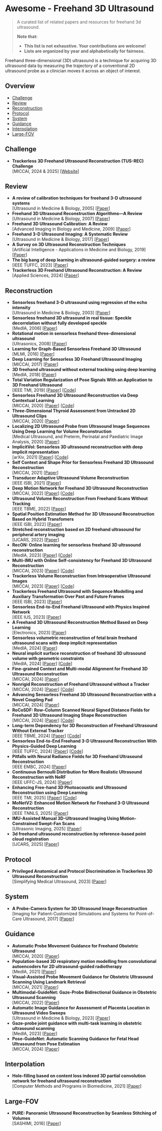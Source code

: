 # Awesome - Freehand 3D Ultrasound

> A curated list of related papers and resources for freehand 3d ultrasound.
>
>**Note that:**
>- **This list is not exhaustive. Your contributions are welcome!**
>- **Lists are organized by year and alphabetically for fairness.**

Freehand three-dimensional (3D) ultrasound is a technique for acquiring 3D ultrasound data by measuring the trajectory of a conventional 2D ultrasound probe as a clinician moves it across an object of interest.

## Overview
- [Challenge](#Challenge)
- [Review](#Review)
- [Reconstruction](#Reconstruction)
- [Protocol](#Protocol)
- [System](#System)
- [Guidance](#Guidance)
- [Interpolation](#Interpolation)
- [Large-FOV](#Large-FOV)

## Challenge
- **Trackerless 3D Freehand Ultrasound Reconstruction (TUS-REC) Challenge** \
    [MICCAI, 2024 & 2025] [[Website](https://github-pages.ucl.ac.uk/tus-rec-challenge)]

## Review
- **A review of calibration techniques for freehand 3-D ultrasound systems** \
    [Ultrasound in Medicine & Biology, 2005] [[Paper](https://doi.org/10.1016/j.ultrasmedbio.2004.11.015)]
- **Freehand 3D Ultrasound Reconstruction Algorithms—A Review** \
    [Ultrasound in Medicine & Biology, 2007] [[Paper](https://doi.org/10.1016/j.ultrasmedbio.2007.02.015)]
- **Freehand 3D Ultrasound Calibration: A Review** \
    [Advanced Imaging in Biology and Medicine, 2009] [[Paper](https://doi.org/10.1007/978-3-540-68993-5_3)]
- **Freehand 3-D Ultrasound Imaging: A Systematic Review** \
    [Ultrasound in Medicine & Biology, 2017] [[Paper](https://doi.org/10.1016/j.ultrasmedbio.2017.06.009)]
- **A Survey on 3D Ultrasound Reconstruction Techniques** \
    [Artificial Intelligence - Applications in Medicine and Biology, 2019] [[Paper](https://doi.org/10.5772/intechopen.81628)]
- **The big bang of deep learning in ultrasound-guided surgery: a review** \
    [IEEE TUFFC, 2023] [[Paper](https://doi.org/10.1109/TUFFC.2023.3255843)]
- **Trackerless 3D Freehand Ultrasound Reconstruction: A Review** \
    [Applied Sciences, 2024] [[Paper](https://doi.org/10.3390/app14177991)]

## Reconstruction
- **Sensorless freehand 3-D ultrasound using regression of the echo intensity** \
    [Ultrasound in Medicine & Biology, 2003] [[Paper](https://doi.org/10.1016/S0301-5629(02)00703-2)]
- **Sensorless freehand 3D ultrasound in real tissue: Speckle decorrelation without fully developed speckle** \
    [MedIA, 2006] [[Paper](https://doi.org/10.1016/j.media.2005.08.001)]
- **Rotational motion in sensorless freehand three-dimensional ultrasound** \
    [Ultrasonics, 2008] [[Paper](https://doi.org/10.1016/j.ultras.2008.01.008)]
- **Learning for Graph-Based Sensorless Freehand 3D Ultrasound** \
    [MLMI, 2016] [[Paper](https://doi.org/10.1007/978-3-319-47157-0_25)]
- **Deep Learning for Sensorless 3D Freehand Ultrasound Imaging** \
    [MICCAI, 2017] [[Paper](https://doi.org/10.1007/978-3-319-66185-8_71)]
- **3D freehand ultrasound without external tracking using deep learning** \
    [MedIA, 2018] [[Paper](https://doi.org/10.1016/j.media.2018.06.003)]
- **Total Variation Regularization of Pose Signals With an Application to 3D Freehand Ultrasound** \
    [IEEE TMI, 2019] [[Paper](https://doi.org/10.1109/TMI.2019.2898480)] [[Code](https://github.com/IFL-CAMP/pose_regularization)]
- **Sensorless Freehand 3D Ultrasound Reconstruction via Deep Contextual Learning** \
    [MICCAI, 2020] [[Paper](https://doi.org/10.1007/978-3-030-59716-0_44)] [[Code](https://github.com/DIAL-RPI/FreehandUSRecon)]
- **Three-Dimensional Thyroid Assessment from Untracked 2D Ultrasound Clips** \
    [MICCAI, 2020] [[Paper](https://doi.org/10.1007/978-3-030-59716-0_49)]
- **Localizing 2D Ultrasound Probe from Ultrasound Image Sequences Using Deep Learning for Volume Reconstruction** \
    [Medical Ultrasound, and Preterm, Perinatal and Paediatric Image Analysis, 2020] [[Paper](https://doi.org/10.1007/978-3-030-60334-2_10)]
- **ImplicitVol: Sensorless 3D ultrasound reconstruction with deep implicit representation** \
    [arXiv, 2021] [[Paper](https://doi.org/10.48550/arXiv.2109.12108)] [[Code](https://github.com/pakheiyeung/ImplicitVol)]
- **Self Context and Shape Prior for Sensorless Freehand 3D Ultrasound Reconstruction** \
    [MICCAI, 2021] [[Paper](https://doi.org/10.1007/978-3-030-87231-1_20)]
- **Transducer Adaptive Ultrasound Volume Reconstruction** \
    [IEEE ISBI, 2021] [[Paper](https://doi.org/10.1109/ISBI48211.2021.9433756)]
- **Deep Motion Network for Freehand 3D Ultrasound Reconstruction** \
    [MICCAI, 2022] [[Paper](https://doi.org/10.1007/978-3-031-16440-8_28)] [[Code](https://github.com/Lmy0217/MoNet)]
- **Ultrasound Volume Reconstruction From Freehand Scans Without Tracking** \
    [IEEE TBME, 2022] [[Paper](https://doi.org/10.1109/TBME.2022.3206596)]
- **Spatial Position Estimation Method for 3D Ultrasound Reconstruction Based on Hybrid Transfomers** \
    [IEEE ISBI, 2022] [[Paper](https://doi.org/10.1109/ISBI52829.2022.9761499)]
- **Stretched reconstruction based on 2D freehand ultrasound for peripheral artery imaging** \
    [IJCARS, 2022] [[Paper](https://doi.org/10.1007/s11548-022-02636-w)]
- **RecON: Online learning for sensorless freehand 3D ultrasound reconstruction** \
    [MedIA, 2023] [[Paper](https://doi.org/10.1016/j.media.2023.102810)] [[Code](https://github.com/Lmy0217/RecON)]
- **Multi-IMU with Online Self-consistency for Freehand 3D Ultrasound Reconstruction** \
    [MICCAI, 2023] [[Paper](https://doi.org/10.1007/978-3-031-43907-0_33)] [[Code](https://github.com/Lmy0217/OSCNet)]
- **Trackerless Volume Reconstruction from Intraoperative Ultrasound Images** \
    [MICCAI, 2023] [[Paper](https://doi.org/10.1007/978-3-031-43999-5_29)] [[Code](https://github.com/Sidaty1/IVUS_Trakerless_Volume_Reconstruction)]
- **Trackerless Freehand Ultrasound with Sequence Modelling and Auxiliary Transformation Over Past and Future Frames** \
    [IEEE ISBI, 2023] [[Paper](https://doi.org/10.1109/ISBI53787.2023.10230773)]
- **Sensorless End-to-End Freehand Ultrasound with Physics Inspired Network** \
    [IEEE IUS, 2023] [[Paper](https://doi.org/10.1109/IUS51837.2023.10307112)]
- **A Freehand 3D Ultrasound Reconstruction Method Based on Deep Learning** \
    [Electronics, 2023] [[Paper](https://doi.org/10.3390/electronics12071527)]
- **Sensorless volumetric reconstruction of fetal brain freehand ultrasound scans with deep implicit representation** \
    [MedIA, 2024] [[Paper](https://doi.org/10.1016/j.media.2024.103147)]
- **Neural implicit surface reconstruction of freehand 3D ultrasound volume with geometric constraints** \
    [MedIA, 2024] [[Paper](https://doi.org/10.1016/j.media.2024.103305)] [[Code](https://github.com/chenhbo/FUNSR)]
- **Fine-grained Context and Multi-modal Alignment for Freehand 3D Ultrasound Reconstruction** \
    [MICCAI, 2024] [[Paper](https://doi.org/10.1007/978-3-031-72104-5_33)]
- **Nonrigid Reconstruction of Freehand Ultrasound without a Tracker** \
    [MICCAI, 2024] [[Paper](https://doi.org/10.1007/978-3-031-72083-3_64)] [[Code](https://github.com/QiLi111/NR-Rec-FUS)]
- **Advancing Sensorless Freehand 3D Ultrasound Reconstruction with a Novel Coupling Pad** \
    [MICCAI, 2024] [[Paper](https://doi.org/10.1007/978-3-031-72083-3_52)]
- **RoCoSDF: Row-Column Scanned Neural Signed Distance Fields for Freehand 3D Ultrasound Imaging Shape Reconstruction** \
    [MICCAI, 2024] [[Paper](https://doi.org/10.1007/978-3-031-72083-3_67)] [[Code](https://github.com/chenhbo/RoCoSDF)]
- **Long-term Dependency for 3D Reconstruction of Freehand Ultrasound Without External Tracker** \
    [IEEE TBME, 2024] [[Paper](https://doi.org/10.1109/tbme.2023.3325551)] [[Code](https://github.com/ucl-candi/freehand)]
- **Sensorless End-to-End Freehand 3-D Ultrasound Reconstruction With Physics-Guided Deep Learning** \
    [IEEE TUFFC, 2024] [[Paper](https://doi.org/10.1109/TUFFC.2024.3465214)] [[Code](https://github.com/Alphafrey946/PLPPI)]
- **Pitfalls with Neural Radiance Fields for 3D Freehand Ultrasound Reconstruction** \
    [IEEE EMBC, 2024] [[Paper](https://doi.org/10.1109/EMBC53108.2024.10781966)]
- **Continuous Bernoulli Distribution for More Realistic Ultrasound Reconstruction with NeRF** \
    [IEEE UFFC-JS, 2024] [[Paper](https://doi.org/10.1109/UFFC-JS60046.2024.10793769)]
- **Enhancing Free-hand 3D Photoacoustic and Ultrasound Reconstruction using Deep Learning** \
    [IEEE TMI, 2025] [[Paper](https://doi.org/10.1109/TMI.2025.3579454)] [[Code](https://github.com/pnu-amilab/US3D)]
- **MoNetV2: Enhanced Motion Network for Freehand 3-D Ultrasound Reconstruction** \
    [IEEE TNNLS, 2025] [[Paper](https://doi.org/10.1109/TNNLS.2025.3573210)]
- **IMU-Assisted Manual 3D-Ultrasound Imaging Using Motion-Constrained Swept-Fan Scans** \
    [Ultrasonic Imaging, 2025] [[Paper](https://doi.org/10.1177/01617346241242718)]
- **3d freehand ultrasound reconstruction by reference-based point cloud registration** \
    [IJCARS, 2025] [[Paper](https://doi.org/10.1007/s11548-024-03280-2)]

## Protocol
- **Privileged Anatomical and Protocol Discrimination in Trackerless 3D Ultrasound Reconstruction** \
    [Simplifying Medical Ultrasound, 2023] [[Paper](https://doi.org/10.1007/978-3-031-44521-7_14)]

## System
- **A Probe-Camera System for 3D Ultrasound Image Reconstruction** \
    [Imaging for Patient-Customized Simulations and Systems for Point-of-Care Ultrasound, 2017] [[Paper](https://doi.org/10.1007/978-3-319-67552-7_16)]

## Guidance
- **Automatic Probe Movement Guidance for Freehand Obstetric Ultrasound** \
    [MICCAI, 2020] [[Paper](https://doi.org/10.1007/978-3-030-59716-0_56)]
- **Population-based 3D respiratory motion modelling from convolutional autoencoders for 2D ultrasound-guided radiotherapy** \
    [MedIA, 2021] [[Paper](https://doi.org/10.1016/j.media.2021.102260)]
- **Visual-Assisted Probe Movement Guidance for Obstetric Ultrasound Scanning Using Landmark Retrieval** \
    [MICCAI, 2021] [[Paper](https://doi.org/10.1007/978-3-030-87237-3_64)]
- **Multimodal-GuideNet: Gaze-Probe Bidirectional Guidance in Obstetric Ultrasound Scanning** \
    [MICCAI, 2022] [[Paper](https://doi.org/10.1007/978-3-031-16449-1_10)]
- **Automatic Image Guidance for Assessment of Placenta Location in Ultrasound Video Sweeps** \
    [Ultrasound in Medicine & Biology, 2023] [[Paper](https://doi.org/10.1016/j.ultrasmedbio.2022.08.006)]
- **Gaze-probe joint guidance with multi-task learning in obstetric ultrasound scanning** \
    [MedIA, 2023] [[Paper](https://doi.org/10.1016/j.media.2023.102981)]
- **Pose-GuideNet: Automatic Scanning Guidance for Fetal Head Ultrasound from Pose Estimation** \
    [MICCAI, 2024] [[Paper](https://doi.org/10.1007/978-3-031-72083-3_65)]

## Interpolation
- **Hole-filling based on content loss indexed 3D partial convolution network for freehand ultrasound reconstruction** \
    [Computer Methods and Programs in Biomedicine, 2021] [[Paper](https://doi.org/10.1016/j.cmpb.2021.106421)]

## Large-FOV
- **PURE: Panoramic Ultrasound Reconstruction by Seamless Stitching of Volumes** \
    [SASHIMI, 2016] [[Paper](https://doi.org/10.1007/978-3-319-46630-9_8)]
